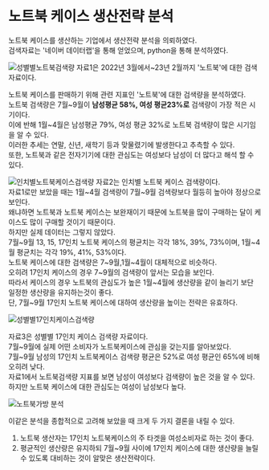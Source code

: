 # 노트북 케이스 생산전략 분석

노트북 케이스를 생산하는 기업에서 생산전략 분석을 의뢰하였다.  
검색자료는 '네이버 데이터랩'을 통해 얻었으며, python을 통해 분석하였다.  

![성별별노트북검색량](https://user-images.githubusercontent.com/118033064/219250124-a67955f8-bcb7-4d4b-b71a-9813e8611b29.png)
 자료1은 2022년 3월에서\~23년 2월까지 '노트북'에 대한 검색 자료이다.  
 
 노트북 케이스를 판매하기 위해 관련 지표인 '노트북'에 대한 검색량을 분석하였다.  
 노트북 검색량은 7월\~9월이 **남성평균 58%, 여성 평균23%로** 검색량이 가장 적은 시기이다.  
 이에 반해 1월\~4월은 남성평균 79%, 여성 평균 32%로 노트북 검색량이 많은 시기임을 알 수 있다.  
 이러한 추세는 연말, 신년, 새학기 등과 맞물렸기에 발생한다고 추측할 수 있다.  
 또한, 노트북과 같은 전자기기에 대한 관심도는 여성보다 남성이 더 많다고 해석 할 수 있다.  

![인치별노트북케이스검색량](https://user-images.githubusercontent.com/118033064/219250136-3b60ccbb-00e1-460d-ab48-31747269fb32.png)
 자료2는 인치별 노트북 케이스 검색량이다.  
 자료1로만 보았을 때는 1월\~4월 검색량이 7월\~9월 검색량보다 월등히 높아야 정상으로 보인다.  
 왜냐하면 노트북과 노트북 케이스는 보완재이기 때문에 노트북을 많이 구매하는 달이 케이스도 많이 구매할 것이기 때문이다.  
 하지만 실제 데이터는 그렇지 않았다.  
 7월\~9월 13, 15, 17인치 노트북 케이스의 평균치는 각각 18%, 39%, 73%이며, 1월\~4월 평균치는 각각 19%, 41%, 53%이다.  
 노트북 케이스에 대한 검색량은 7\~9월,1월\~4월이 대체적으로 비슷하다.  
 오히려 17인치 케이스의 경우 7\~9월의 검색량이 앞서는 모습을 보인다.  
 따라서 케이스의 경우 노트북의 관심도가 높은 1월\~4월에 생산량을 같이 늘리기 보단 일정한 생산량을 유지하는것이 좋다.  
 단, 7월\~9월 17인치 노트북 케이스에 대하여 생산량을 높이는 전략은 유효하다.  
 

![성별별17인치케이스검색량](https://user-images.githubusercontent.com/118033064/219250144-07172ece-16c6-4890-8f29-4df35522d9da.png)

자료3은 성별별 17인치 케이스 검색량 자료이다.  
7월\~9월에 실제 어떤 소비자가 노트북케이스에 관심을 갖는지를 알아보았다.  
7월\~9월 남성의 17인치 노트북케이스 검색량 평균은 52%로 여성 평균인 65%에 비해 오히려 낮다.  
자료1에서 노트북검색량 지표를 보면 남성이 여성보다 검색량이 높은 것을 알 수 있다.  
하지만 노트북 케이스에 대한 관심도는 여성이 남성보다 높다.  

![노트북가방 분석](https://user-images.githubusercontent.com/118033064/219249489-66c3990d-0216-4f40-bcda-06b9158d66cc.png)

이같은 분석을 종합적으로 고려해 보았을 때 크게 두 가지 결론을 내릴 수 있다.  
1. 노트북 생산자는 17인치 노트북케이스의 주 타겟을 여성소비자로 하는 것이 좋다.  
2. 평균적인 생산량은 유지하되 7월\~9월 사이에 17인치 케이스에 대한 생산량을 늘릴 수 있도록 대비하는 것이 알맞은 생산전략이다.  

